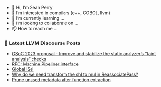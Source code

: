 - 👋 Hi, I’m Sean Perry
- 👀 I’m interested in compilers (c++, COBOL, llvm)
- 🌱 I’m currently learning ...
- 💞️ I’m looking to collaborate on ...
- 📫 How to reach me ...

<!---
s66perry/s66perry is a ✨ special ✨ repository because its `README.md` (this file) appears on your GitHub profile.
You can click the Preview link to take a look at your changes.
--->
### 📕 Latest LLVM Discourse Posts

<!-- DISCOURSE-LLVM:START -->
- [GSoC 2023 proposal - Improve and stabilize the static analyzer’s “taint analysis” checks](https://discourse.llvm.org/t/gsoc-2023-proposal-improve-and-stabilize-the-static-analyzer-s-taint-analysis-checks/68858#post_3)
- [RFC: Machine Pipeliner interface](https://discourse.llvm.org/t/rfc-machine-pipeliner-interface/68897#post_1)
- [Global ISel](https://discourse.llvm.org/t/global-isel/68884#post_4)
- [Why do we need transform the shl to mul in ReassociatePass?](https://discourse.llvm.org/t/why-do-we-need-transform-the-shl-to-mul-in-reassociatepass/68853#post_3)
- [Prune unused metadata after function extraction](https://discourse.llvm.org/t/prune-unused-metadata-after-function-extraction/68875#post_2)
<!-- DISCOURSE-LLVM:END -->
